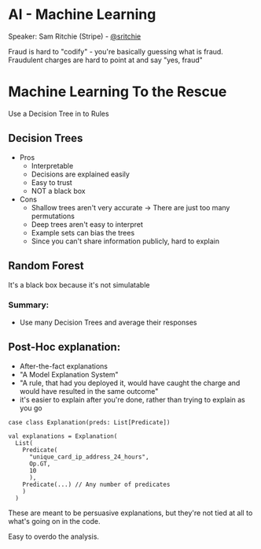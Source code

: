 # AI - Machine Learning
Speaker: Sam Ritchie (Stripe) - [@sritchie](https://twitter.com/sritchie)

Fraud is hard to "codify" - you're basically guessing what is fraud. Fraudulent charges are hard to point at and say "yes, fraud"

# Machine Learning To the Rescue

Use a Decision Tree in to Rules

## Decision Trees
- Pros
  - Interpretable
  - Decisions are explained easily
  - Easy to trust
  - NOT a black box
- Cons
  - Shallow trees aren't very accurate -> There are just too many permutations
  - Deep trees aren't easy to interpret
  - Example sets can bias the trees
  - Since you can't share information publicly, hard to explain



## Random Forest

It's a black box because it's not simulatable

### Summary:
- Use many Decision Trees and average their responses


## Post-Hoc explanation:
- After-the-fact explanations
- "A Model Explanation System"
- "A rule, that had you deployed it, would have caught the charge and would have resulted in the same outcome"
- it's easier to explain after you're done, rather than trying to explain as you go


```
case class Explanation(preds: List[Predicate])

val explanations = Explanation(
  List(
    Predicate(
      "unique_card_ip_address_24_hours",
      Op.GT,
      10
      ),
    Predicate(...) // Any number of predicates
    )
  )

```

These are meant to be persuasive explanations, but they're not tied at all to what's going on in the code.

Easy to overdo the analysis.
